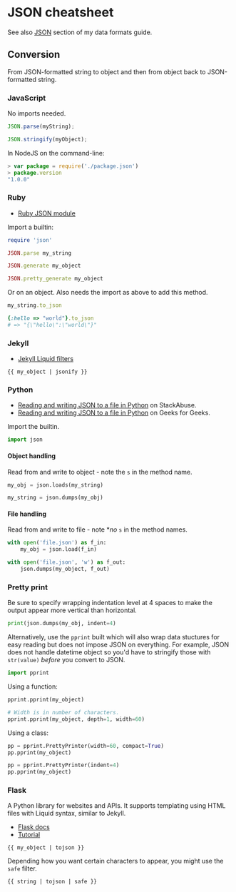 # JSON cheatsheet

See also [JSON](https://github.com/MichaelCurrin/learn-to-code/blob/master/data_formats.md#json) section of my data formats guide.

## Conversion

From JSON-formatted string to object and then from object back to JSON-formatted string.

### JavaScript

No imports needed.

```javascript
JSON.parse(myString);
```

```javascript
JSON.stringify(myObject);
```

In NodeJS on the command-line:

```javascript
> var package = require('./package.json')
> package.version
"1.0.0"
```

### Ruby

- [Ruby JSON module](https://ruby-doc.org/stdlib-2.6.3/libdoc/json/rdoc/JSON.html)


Import a builtin:

```ruby
require 'json'
```

```ruby
JSON.parse my_string
```


```ruby
JSON.generate my_object
```

```ruby
JSON.pretty_generate my_object
```

Or on an object. Also needs the import as above to add this method.

```ruby
my_string.to_json

{:hello => "world"}.to_json 
# => "{\"hello\":\"world\"}"
```

### Jekyll

- [Jekyll Liquid filters](https://jekyllrb.com/docs/liquid/filters/)

```
{{ my_object | jsonify }}
```

### Python

- [Reading and writing JSON to a file in Python](https://stackabuse.com/reading-and-writing-json-to-a-file-in-python/) on StackAbuse.
- [Reading and writing JSON to a file in Python](https://www.geeksforgeeks.org/reading-and-writing-json-to-a-file-in-python/) on Geeks for Geeks.

Import the builtin.

```python
import json
```

#### Object handling

Read from and write to object - note the `s` in the method name.

```python
my_obj = json.loads(my_string)
```

```python
my_string = json.dumps(my_obj)
```

#### File handling

Read from and write to file - note **no* `s` in the method names.

```python
with open('file.json') as f_in:
    my_obj = json.load(f_in)
```

```python
with open('file.json', 'w') as f_out:
    json.dumps(my_object, f_out)
```

### Pretty print

Be sure to specify wrapping indentation level at 4 spaces to make the output appear more vertical than horizontal.

```python
print(json.dumps(my_obj, indent=4)
```

Alternatively, use the `pprint` built which will also wrap data stuctures for easy reading but does not impose JSON on everything. For example, JSON does not handle datetime object so you'd have to stringify those with `str(value)` _before_ you convert to JSON.

```python
import pprint
```

Using a function:

```python
pprint.pprint(my_object)

# Width is in number of characters.
pprint.pprint(my_object, depth=1, width=60)
```

Using a class:

```python
pp = pprint.PrettyPrinter(width=60, compact=True)
pp.pprint(my_object)

pp = pprint.PrettyPrinter(indent=4)
pp.pprint(my_object)
```


### Flask

A Python library for websites and APIs. It supports templating using HTML files with Liquid syntax, similar to Jekyll.

- [Flask docs](https://flask.palletsprojects.com/en/master/)
- [Tutorial](https://www.pythonanywhere.com/forums/topic/1627/)
 
```
{{ my_object | tojson }}
```

Depending how you want certain characters to appear, you might use the `safe` filter.

```
{{ string | tojson | safe }}
```
